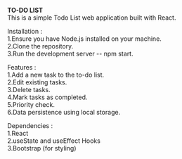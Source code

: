 <b>TO-DO LIST</b> <br>
This is a simple Todo List web application built with React.

Installation :<br>
1.Ensure you have Node.js installed on your machine.<br>
2.Clone the repository.<br>
3.Run the development server -- npm start.<br>

Features :<br>
1.Add a new task to the to-do list.<br>
2.Edit existing tasks.<br>
3.Delete tasks.<br>
4.Mark tasks as completed.<br>
5.Priority check.<br>
6.Data persistence using local storage.<br>


Dependencies :<br>
1.React<br>
2.useState and useEffect Hooks<br>
3.Bootstrap (for styling)
